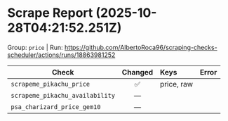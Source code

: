 # Scrape Report (2025-10-28T04:21:52.251Z)

Group: `price`  |  Run: https://github.com/AlbertoRoca96/scraping-checks-scheduler/actions/runs/18863981252

| Check | Changed | Keys | Error |
|---|:---:|:--|:--|
| `scrapeme_pikachu_price` | ✅ | price, raw |  |
| `scrapeme_pikachu_availability` | — |  |  |
| `psa_charizard_price_gem10` | — |  |  |
